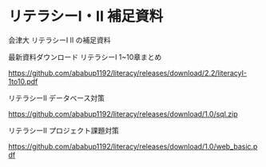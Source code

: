 # リテラシーI・II 補足資料
会津大 リテラシーI II の補足資料

最新資料ダウンロード
リテラシーI 1~10章まとめ
  
  https://github.com/ababup1192/literacy/releases/download/2.2/literacyI-1to10.pdf

リテラシーII データベース対策
  
  https://github.com/ababup1192/literacy/releases/download/1.0/sql.zip

リテラシーII プロジェクト課題対策
  
  https://github.com/ababup1192/literacy/releases/download/1.0/web_basic.pdf
  
